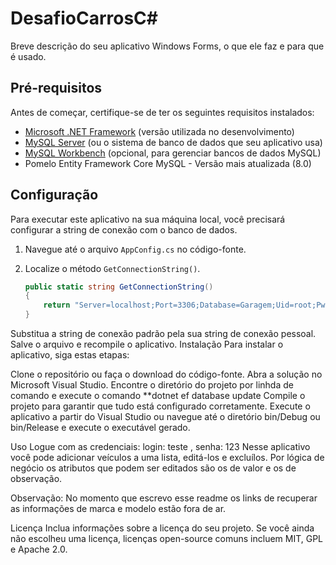 # DesafioCarrosC#
Breve descrição do seu aplicativo Windows Forms, o que ele faz e para que é usado.

## Pré-requisitos

Antes de começar, certifique-se de ter os seguintes requisitos instalados:
- [Microsoft .NET Framework](https://dotnet.microsoft.com/download/dotnet-framework) (versão utilizada no desenvolvimento)
- [MySQL Server](https://dev.mysql.com/downloads/mysql/) (ou o sistema de banco de dados que seu aplicativo usa)
- [MySQL Workbench](https://dev.mysql.com/downloads/workbench/) (opcional, para gerenciar bancos de dados MySQL)
- Pomelo Entity Framework Core MySQL - Versão mais atualizada (8.0)
## Configuração

Para executar este aplicativo na sua máquina local, você precisará configurar a string de conexão com o banco de dados.

1. Navegue até o arquivo `AppConfig.cs` no código-fonte.
2. Localize o método `GetConnectionString()`.

   ```csharp
   public static string GetConnectionString()
   {
       return "Server=localhost;Port=3306;Database=Garagem;Uid=root;Pwd=1234;";
   }
Substitua a string de conexão padrão pela sua string de conexão pessoal.
Salve o arquivo e recompile o aplicativo.
Instalação
Para instalar o aplicativo, siga estas etapas:

Clone o repositório ou faça o download do código-fonte.
Abra a solução no Microsoft Visual Studio.
Encontre o diretório do projeto por linhda de comando e execute o comando **dotnet ef database update 
Compile o projeto para garantir que tudo está configurado corretamente.
Execute o aplicativo a partir do Visual Studio ou navegue até o diretório bin/Debug ou bin/Release e execute o executável gerado.

Uso
Logue com as credenciais: login: teste , senha: 123
Nesse aplicativo você pode adicionar veículos a uma lista, editá-los e excluílos.
Por lógica de negócio os atributos que podem ser editados são os de valor e os de observação.

Observação: No momento que escrevo esse readme os links de recuperar as informações de marca e modelo estão fora de ar.

Licença
Inclua informações sobre a licença do seu projeto. Se você ainda não escolheu uma licença, licenças open-source comuns incluem MIT, GPL e Apache 2.0.
